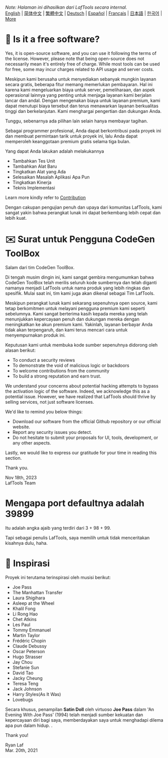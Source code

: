 <i>Note: Halaman ini dihasilkan dari LafTools secara internal.</i> <br/> [English](/docs/en_US/FAQ.md)  |  [简体中文](/docs/zh_CN/FAQ.md)  |  [繁體中文](/docs/zh_HK/FAQ.md)  |  [Deutsch](/docs/de/FAQ.md)  |  [Español](/docs/es/FAQ.md)  |  [Français](/docs/fr/FAQ.md)  |  [日本語](/docs/ja/FAQ.md)  |  [한국어](/docs/ko/FAQ.md) | [More](/docs/) <br/>

# 🙋 Is it a free software?

Yes, it is open-source software, and you can use it following the terms of the license. However, please note that being open-source does not necessarily mean it's entirely free of charge. While most tools can be used for free, some may incur charges related to API usage and server costs.

Meskipun kami berusaha untuk menyediakan sebanyak mungkin layanan secara gratis, beberapa fitur memang memerlukan pembayaran. Hal ini karena kami mengeluarkan biaya untuk server, pemeliharaan, dan aspek operasional lainnya yang penting untuk menjaga layanan kami berjalan lancar dan andal. Dengan mengenakan biaya untuk layanan premium, kami dapat menutupi biaya tersebut dan terus menawarkan layanan berkualitas tinggi dan berkelanjutan. Kami menghargai pengertian dan dukungan Anda.

Tunggu, sebenarnya ada pilihan lain selain hanya membayar tagihan.

Sebagai programmer profesional, Anda dapat berkontribusi pada proyek ini dan membuat permintaan tarik untuk proyek ini, lalu Anda dapat memperoleh keanggotaan premium gratis selama tiga bulan.

Yang dapat Anda lakukan adalah melakukannya

- Tambahkan Tes Unit
- Tambahkan Alat Baru
- Tingkatkan Alat yang Ada
- Selesaikan Masalah Aplikasi Apa Pun
- Tingkatkan Kinerja
- Teknis Implementasi

Learn more kindly refer to [Contribution](CONTRIBUTION.md)

Dengan cakupan pengujian penuh dan upaya dari komunitas LafTools, kami sangat yakin bahwa perangkat lunak ini dapat berkembang lebih cepat dan lebih kuat.

# ✉️ Surat untuk Pengguna CodeGen ToolBox

Salam dari tim CodeGen ToolBox.

Di tengah musim dingin ini, kami sangat gembira mengumumkan bahwa CodeGen ToolBox telah merilis seluruh kode sumbernya dan telah diganti namanya menjadi LafTools untuk nama produk yang lebih ringkas dan spesifik. Mulai saat ini, tim kami juga akan dikenal sebagai Tim LafTools.

Meskipun perangkat lunak kami sekarang sepenuhnya open source, kami tetap berkomitmen untuk melayani pengguna premium kami seperti sebelumnya. Kami sangat berterima kasih kepada mereka yang telah menunjukkan kepercayaan penuh dan dukungan mereka dengan meningkatkan ke akun premium kami. Yakinlah, layanan berbayar Anda tidak akan terpengaruh, dan kami terus mencari cara untuk menyempurnakan produk ini.

Keputusan kami untuk membuka kode sumber sepenuhnya didorong oleh alasan berikut:

- To conduct a security reviews
- To demonstrate the void of malicious logic or backdoors
- To welcome contributions from the community
- To build a strong reputation and earn trust.

We understand your concerns about potential hacking attempts to bypass the activation logic of the software. Indeed, we acknowledge this as a potential issue. However, we have realized that LafTools should thrive by selling services, not just software licenses.

We'd like to remind you below things:

- Download our software from the official Github repository or our official website.
- Report any security issues you detect.
- Do not hesitate to submit your proposals for UI, tools, development, or any other aspects.

Lastly, we would like to express our gratitude for your time in reading this section.

Thank you.

Nov 18th, 2023  
LafTools Team

# Mengapa port defaultnya adalah 39899

Itu adalah angka ajaib yang terdiri dari 3 + 98 + 99.

Tapi sebagai penulis LafTools, saya memilih untuk tidak menceritakan kisahnya dulu, haha.

# 🎷 Inspirasi

Proyek ini terutama terinspirasi oleh musisi berikut:

- Joe Pass
- The Manhattan Transfer
- Laura Shigihara
- Asleep at the Wheel
- Khalil Fong
- Li Rong Hao
- Chet Atkins
- Les Paul
- Tommy Emmanuel
- Martin Taylor
- Frédéric Chopin
- Claude Debussy
- Oscar Peterson
- Hugo Strasser
- Jay Chou
- Stefanie Sun
- David Tao
- Jacky Cheung
- Teresa Teng
- Jack Johnson
- Harry Styles(As It Was)
- Lovebugs

Secara khusus, penampilan **Satin Doll** oleh virtuoso **Joe Pass** dalam 'An Evening With Joe Pass' (1994) telah menjadi sumber kekuatan dan kepercayaan diri bagi saya, memberdayakan saya untuk menghadapi dilema apa pun dalam hidup. .

Thank you!

Ryan Laf  
Mar. 20th, 2021
